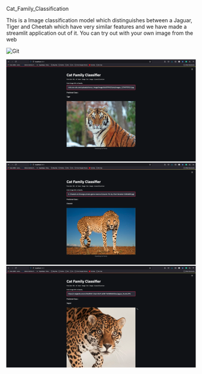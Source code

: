  Cat_Family_Classification
 
 This is a Image classification model which distinguishes between a Jaguar, Tiger and Cheetah which have very similar features and we have made a streamlit application out of it. You can try out with your own image from the web
 
   
   ![Git](https://user-images.githubusercontent.com/42889933/120938414-36ff7100-c730-11eb-8df1-e6d2b6c4c231.gif)


 <img src="assests/Tiger.png"> <img src="assests/Cheetha.png">  <img src="assests/Jaguar.png"> 

 
 
   
